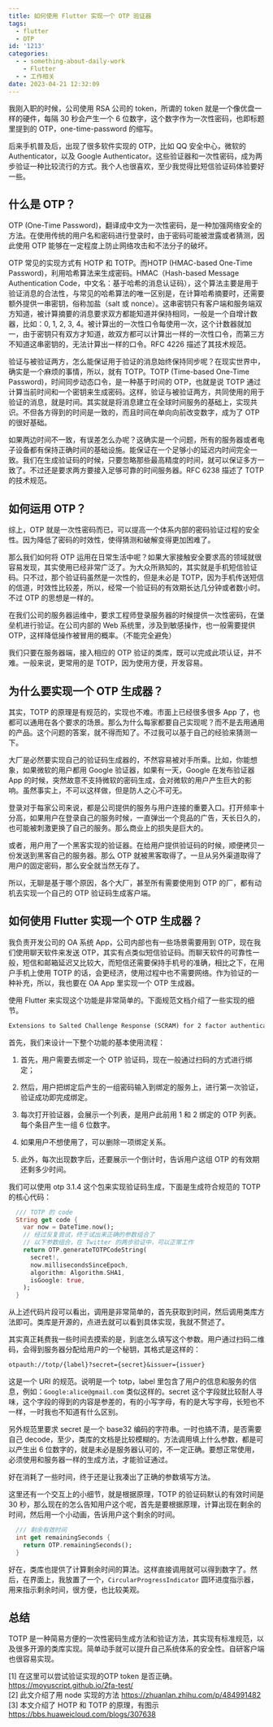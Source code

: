 ```yaml
---
title: 如何使用 Flutter 实现一个 OTP 验证器
tags:
  - flutter
  - OTP
id: '1213'
categories:
  - - something-about-daily-work
    - Flutter
  - - 工作相关
date: 2023-04-21 12:32:09
---
```


我刚入职的时候，公司使用 RSA 公司的 token，所谓的 token 就是一个像优盘一样的硬件，每隔 30 秒会产生一个 6 位数字，这个数字作为一次性密码，也即标题里提到的 OTP，one-time-password 的缩写。

后来手机普及后，出现了很多软件实现的 OTP，比如 QQ 安全中心，微软的 Authenticator，以及 Google Authenticator。这些验证器和一次性密码，成为两步验证一种比较流行的方式。我个人也很喜欢，至少我觉得比短信验证码体验要好一些。

<!--more-->

## 什么是 OTP？

OTP (One-Time Password)，翻译成中文为一次性密码，是一种加强网络安全的方法。在使用传统的用户名和密码进行登录时，由于密码可能被泄露或者猜测，因此使用 OTP 能够在一定程度上防止网络攻击和不法分子的破坏。

OTP 常见的实现方式有 HOTP 和 TOTP。而HOTP (HMAC-based One-Time Password)，利用哈希算法来生成密码。HMAC（Hash-based Message Authentication Code，中文名：基于哈希的消息认证码），这个算法主要是用于验证消息的合法性，与常见的哈希算法的唯一区别是，在计算哈希摘要时，还需要额外提供一串密钥，俗称加盐（salt 或 nonce）。这串密钥只有客户端和服务端双方知道，被计算摘要的消息要求双方都能知道并保持相同，一般是一个自增计数器，比如：0, 1, 2, 3, 4。被计算出的一次性口令每使用一次，这个计数器就加一，由于密钥只有双方才知道，故双方都可以计算出一样的一次性口令，而第三方不知道这串密钥的，无法计算出一样的口令。RFC 4226 描述了其技术规范。

验证与被验证两方，怎么能保证用于验证的消息始终保持同步呢？在现实世界中，确实是一个麻烦的事情，所以，就有 TOTP。TOTP (Time-based One-Time Password)，时间同步动态口令，是一种基于时间的 OTP，也就是说 TOTP 通过计算当前时间和一个密钥来生成密码。这样，验证与被验证两方，共同使用的用于验证的消息，就是时间。其实就是将消息建立在全球时间服务的基础上，实现共识。不但各方得到的时间是一致的，而且时间在单向向前改变数字，成为了 OTP 的很好基础。

如果两边时间不一致，有误差怎么办呢？这确实是一个问题，所有的服务器或者电子设备都有保持正确时间的基础设施。能保证在一个足够小的延迟内时间完全一致。我们在生成验证码的时候，只要忽略那些最高精度的时间，就可以保证多方一致了。不过还是要求两方要接入足够可靠的时间服务器。RFC 6238 描述了 TOTP 的技术规范。

## 如何运用 OTP？

综上，OTP 就是一次性密码而已，可以提高一个体系内部的密码验证过程的安全性。因为降低了密码的时效性，使得猜测和破解变得更加困难了。

那么我们如何将 OTP 运用在日常生活中呢？如果大家接触安全要求高的领域就很容易发现，其实使用已经非常广泛了。为大众所熟知的，其实就是手机短信验证码。只不过，那个验证码虽然是一次性的，但是未必是 TOTP，因为手机传送短信的信道，时效性比较差，所以，经常一个验证码的有效期长达几分钟或者数小时。不过 OTP 的思想是一样的。

在我们公司的服务器运维中，要求工程师登录服务器的时候提供一次性密码，在堡垒机进行验证。在公司内部的 Web 系统里，涉及到敏感操作，也一般需要提供 OTP，这样降低操作被冒用的概率。（不能完全避免）

我们只要在服务器端，接入相应的 OTP 验证的类库，既可以完成此项认证，并不难。一般来说，更常用的是 TOTP，因为使用方便，开发容易。

## 为什么要实现一个 OTP 生成器？

其实，TOTP 的原理是有规范的，实现也不难。市面上已经很多很多 App 了，也都可以通用在各个要求的场景。那么为什么每家都要自己实现呢？而不是去用通用的产品。这个问题的答案，就不得而知了。不过我可以基于自己的经验来猜测一下。

大厂是必然要实现自己的验证码生成器的，不然容易被对手所乘。比如，你能想象，如果微软的用户都用 Google 验证器，如果有一天，Google 在发布验证器 App 的时候，突然故意不支持微软的密码生成，会对微软的用户产生巨大的影响。虽然事实上，不可以这样做，但是防人之心不可无。

登录对于每家公司来说，都是公司提供的服务与用户连接的重要入口。打开频率十分高，如果用户在登录自己的服务时候，一直弹出一个竞品的广告，天长日久的，也可能被刺激更换了自己的服务。那么商业上的损失是巨大的。

或者，用户用了一个黑客实现的验证器。在给用户提供验证码的时候，顺便拷贝一份发送到黑客自己的服务器。那么 OTP 就被黑客取得了。一旦从另外渠道取得了用户的固定密码，那么安全就当然无存了。

所以，无聊是基于哪个原因，各个大厂，甚至所有需要使用到 OTP 的厂，都有动机去实现一个自己的 OTP 验证码生成客户端。

## 如何使用 Flutter 实现一个 OTP 生成器？

我负责开发公司的 OA 系统 App，公司内部也有一些场景需要用到 OTP，现在我们使用聊天软件来发送 OTP，其实有点类似短信验证码。而聊天软件的可靠性一般，短信和邮箱延迟又比较大，而短信还需要保持手机号的准确，相比之下，在用户手机上使用 TOTP 的话，会更经济，使用过程中也不需要网络。作为验证的一种补充，所以，我也要在 OA App 里实现一个 OTP 生成器。

使用 Flutter 来实现这个功能是非常简单的。下面规范文档介绍了一些实现的细节。

```txt
Extensions to Salted Challenge Response (SCRAM) for 2 factor authentication
```

首先，我们来设计一下整个功能的基本使用流程：

1.  首先，用户需要去绑定一个 OTP 验证码，现在一般通过扫码的方式进行绑定；

2.  然后，用户把绑定后产生的一组密码输入到绑定的服务上，进行第一次验证，验证成功即完成绑定。

3.  每次打开验证器，会展示一个列表，是用户此前用 1 和 2 绑定的 OTP 列表。每个条目产生一组 6 位数字。

4.  如果用户不想使用了，可以删除一项绑定关系。

5.  此外，每次出现数字后，还要展示一个倒计时，告诉用户这组 OTP 的有效期还剩多少时间。

我们可以使用 otp 3.1.4 这个包来实现验证码生成，下面是生成符合规范的 TOTP 的核心代码：

```dart
  /// TOTP 的 code
  String get code {
    var now = DateTime.now();
    // 经过反复尝试，终于试出来正确的参数组合了
    // 以下参数组合，在 Twitter 的两步验证中，可以正常工作
    return OTP.generateTOTPCodeString(
      secret!,
      now.millisecondsSinceEpoch,
      algorithm: Algorithm.SHA1,
      isGoogle: true,
    );
  }
```

从上述代码片段可以看出，调用是非常简单的，首先获取到时间，然后调用类库方法即可。类库是开源的，点进去就可以看到具体实现，我就不赘述了。

其实真正耗费我一些时间去摸索的是，到底怎么填写这个参数。用户通过扫码二维码，会得到服务器分配给用户的一个秘钥，其格式是这样的：

```txt
otpauth://totp/{label}?secret={secret}&issuer={issuer}
```

这是一个 URI 的规范。说明是一个 totp，label 里包含了用户的信息和服务的信息，例如：`Google:alice@gmail.com` 类似这样的。secret 这个字段就比较耐人寻味，这个字段的得到的内容是参差的，有的小写字母，有的是大写字母，长短也不一样，一时我也不知道有什么区别。

另外规范里要求 secret 是一个 base32 编码的字符串。一时也搞不清，是否需要自己 decode，至少，类库的文档是比较模糊的。方法调用填上什么参数，都是可以产生出 6 位数字的，就是未必是服务器认可的，不一定正确。要想正常使用，必须使用和服务器一样的生成方法，才能验证通过。

好在消耗了一些时间，终于还是让我凑出了正确的参数填写方法。

这里还有一个交互上的小细节，就是根据原理，TOTP 的验证码默认的有效时间是 30 秒，那么现在的怎么告知用户这个呢，首先是要根据原理，计算出现在剩余的时间，然后用一个小动画，告诉用户这个剩余的时间。

```dart
  /// 剩余有效时间
  int get remainingSeconds {
    return OTP.remainingSeconds();
  }
```

好在，类库也提供了计算剩余时间的算法。这样直接调用就可以得到数字了。然后，在界面上，我放置了一个，`CircularProgressIndicator` 圆环进度指示器，用来指示剩余时间，很方便，也比较美观。

## 总结

TOTP 是一种简易方便的一次性密码生成方法和验证方法，其实现有标准规范，以及很多开源的类库实现。简单动手就可以提升自己系统体系的安全性。自研客户端也很容易实现。

[1] 在这里可以尝试验证实现的OTP token 是否正确。https://moyuscript.github.io/2fa-test/  
[2] 此文介绍了用 node 实现的方法 https://zhuanlan.zhihu.com/p/484991482  
[3] 本文介绍了 HOTP 和 TOTP 的原理，有图示 https://bbs.huaweicloud.com/blogs/307638